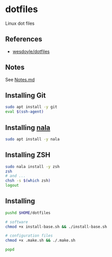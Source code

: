 # dotfiles

Linux dot files

## References

* [wesdoyle/dotfiles](https://github.com/wesdoyle/dotfiles.git)

## Notes

See [Notes.md](./Notes.md)

## Installing Git

```bash
sudo apt install -y git 
eval $(ssh-agent)
```

## Installing [nala](https://github.com/volitank/nala)

```bash
sudo apt install -y nala 
```

## Installing ZSH

```bash
sudo nala install -y zsh 
zsh
# and ...
chsh -s $(which zsh)
logout
```

## Installing 

```bash
pushd $HOME/dotfiles

# software 
chmod +x install-base.sh && ./install-base.sh

# configuration files
chmod +x .make.sh && ./.make.sh

popd
```
